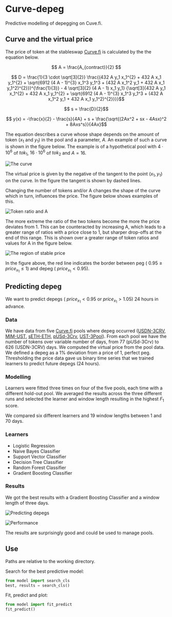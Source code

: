# Curve-depeg
Predictive modelling of depegging on Cuve.fi.

## Curve and the virtual price

The price of token at the stableswap [Curve.fi](https://curve.fi/) is calculated by the the equation below.

$$  A = \frac{A_{contract}}{2} $$

<!-- $$  D_1 = \frac{1}{3 \cdot \sqrt[3]{2}} $$ -->
<!-- D_1 = 1 / (3 * 2 ** (1/3)) -->

<!-- $$  D_2 = 432 A y_1 x_1^{2} + 432 A x_1 y_1^{2} $$ -->

<!-- $$ D_3 = \sqrt{6912 (4 A - 1)^{3} x_1^3 y_1^3 + (432 A x_1^2 y_1 + 432 A x_1 y_1^2)^{2}} $$ -->

<!-- $$ D_4 = 4 \sqrt[3]{2} (4 A - 1) x_1 y_1 $$ -->

$$ D = \frac{1}{3 \cdot \sqrt[3]{2}} \frac{(432 A y_1 x_1^{2} + 432 A x_1 y_1^{2} + \sqrt{6912 (4 A - 1)^{3} x_1^3 y_1^3 + (432 A x_1^2 y_1 + 432 A x_1 y_1^2)^{2}})^{\frac{1}{3}} - 4 \sqrt[3]{2} (4 A - 1) x_1 y_1} {\sqrt[3]{432 A y_1 x_1^{2} + 432 A x_1 y_1^{2} + \sqrt{6912 (4 A - 1)^{3} x_1^3 y_1^3 + (432 A x_1^2 y_1 + 432 A x_1 y_1^2)^{2}}}}$$

$$ s = \frac{D}{2}$$

<!-- $$ D = D_1 \sqrt[3]{D_2 + D_3} - D_4 / (\sqrt[3]{D_2 + D_3}) $$ -->
$$ y(x) = -\frac{x}{2} - \frac{s}{4A} + s + \frac{\sqrt{(2Ax^2 + sx - 4Asx)^2 + 8Axs^s}}{4Ax}$$

The equation describes a curve whose shape depends on the amount of token $(x_1$ and $y_1)$ in the pool and a parameter, $A$. An example of such a curve is shown in the figure below. The example is of a hypothetical pool with $4 \cdot 10^6$ of $tok_1$, $16 \cdot 10^6$ of $tok_2$ and $A = 16$.

![The curve](https://github.com/knasterk/Curve-depeg/blob/main/fig/single_curve.png "The curve and the virtual price")
<!-- <img src="[https://github.com/knasterk/Curve-depeg/blob/main/fig/single_curve.png]" width="100" /> -->

The virtual price is given by the negative of the tangent to the point $(x_1, y_1)$ on the curve. In the figure the tangent is shown by dashed lines.

Changing the number of tokens and/or A changes the shape of the curve which in turn, influences the price. The figure below shows examples of this.

![Token ratio and A](https://github.com/knasterk/Curve-depeg/blob/main/fig/curves_A-tokRatio.png "The effect of token ratio and the A parameter")
<!-- <img src="[https://github.com/knasterk/Curve-depeg/blob/main/fig/curves_A-tokRatio.png]" width="100" /> -->

The more extreme the ratio of the two tokens become the more the price deviates from 1. This can be counteracted by increasing A, which leads to a greater range of ratios with a price close to 1, but sharper drop-offs at the end of this range. This is shown over a greater range of token ratios and values for A in the figure below.

![The region of stable price](https://github.com/knasterk/Curve-depeg/blob/main/fig/A-tokRatio_vprice.png "Higher A leads to a wider region of stable prices but a sharper drop-off")
<!-- <img src="[https://github.com/knasterk/Curve-depeg/blob/main/fig/A-tokRatio_vprice.png]" width="200" /> -->

In the figure above, the red line indicates the border between peg ( $0.95 \geq price_{x_1} \leq 1$) and depeg ( $price_{x_1}< 0.95$).

## Predicting depeg

We want to predict depegs ( $price_{x_1} < 0.95$ or $price_{x_1} > 1.05$) 24 hours in advance.

### Data
We have data from five [Curve.fi](https://curve.fi) pools where depeg occurred ([USDN-3CRV](https://curve.fi/usdn), [MIM-UST](https://curve.fi/factory/48), [sETH-ETH](https://curve.fi/seth), [pUSd-3Crv](https://curve.fi/factory/113), [UST-3Pool](https://curve.fi/factory/53)). From each pool we have the number of tokens over variable number of days, from 77 (pUSd-3Crv) to 626 (USDN-3CRV) days. We computed the virtual price from the pool data. We defined a depeg as a 1% deviation from a price of 1, perfect peg. Thresholding the price data gave us binary time series that we trained learners to predict future depegs (24 hours).

### Modelling
Learners were fitted three times on four of the five pools, each time with a different hold-out pool. We averaged the results across the three different runs and selected the learner and window length resulting in the highest $F_1$ score.

We compared six different learners and 19 window lengths between 1 and 70 days.

### Learners
 * Logistic Regression
 * Naive Bayes Classifier
 * Support Vector Classifier
 * Decision Tree Classifier
 * Random Forest Classifier
 * Gradient Boosting Classifier

### Results

We got the best results with a Gradient Boosting Classifier and a window length of three days.

![Predicting depegs](https://github.com/knasterk/Curve-depeg/blob/main/fig/depeg_predictions_thresh-1.0pct.png "Depeg predictions")

![Performance](https://github.com/knasterk/Curve-depeg/blob/main/fig/depeg_confuse_ROC_thresh-1.0pct.png "Performance")

The results are surprisingly good and could be used to manage pools.

## Use
Paths are relative to the working directory.

Search for the best predictive model:
```python
from model import search_cls
best, results = search_cls()
```

Fit, predict and plot:
```python
from model import fit_predict
fit_predict()
```
